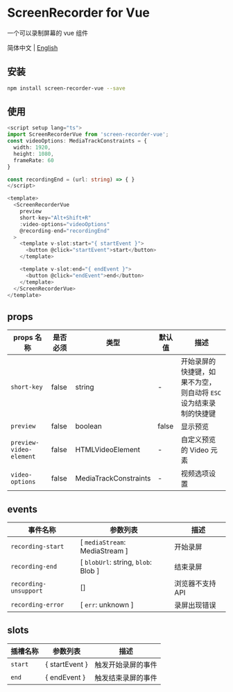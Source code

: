 
# ScreenRecorder for Vue
一个可以录制屏幕的 vue 组件

简体中文 | [English](./README.md)

## 安装

```bash
npm install screen-recorder-vue --save
```

## 使用

```ts
<script setup lang="ts">
import ScreenRecorderVue from 'screen-recorder-vue';
const videoOptions: MediaTrackConstraints = {
  width: 1920,
  height: 1080,
  frameRate: 60
}

const recordingEnd = (url: string) => { }
</script>

<template>
  <ScreenRecorderVue
    preview
    short-key="Alt+Shift+R"
    :video-options="videoOptions"
    @recording-end="recordingEnd"
  >
    <template v-slot:start="{ startEvent }">
      <button @click="startEvent">start</button>
    </template>

    <template v-slot:end="{ endEvent }">
      <button @click="endEvent">end</button>
    </template>
  </ScreenRecorderVue>
</template>

```

## props

| props 名称 | 是否必须 | 类型 | 默认值 | 描述 |
| - | - | - | - | - |
| `short-key` | false | string | - | 开始录屏的快捷键，如果不为空，则自动将 `ESC` 设为结束录制的快捷键 |
| `preview` | false | boolean | false | 显示预览 |
| `preview-video-element`| false | HTMLVideoElement | - | 自定义预览的 Video 元素 |
| `video-options` | false | MediaTrackConstraints | - | 视频选项设置 |

## events

| 事件名称 | 参数列表 | 描述 |
| - | - | - |
| `recording-start` | [ `mediaStream`: MediaStream ] | 开始录屏 |
| `recording-end` | [ `blobUrl`: string, `blob`: Blob ] | 结束录屏 |
| `recording-unsupport` | [] | 浏览器不支持 API |
| `recording-error` | [ `err`: unknown ] | 录屏出现错误 |

## slots

| 插槽名称 | 参数列表 | 描述 |
| - | - | - |
| `start` | { startEvent } | 触发开始录屏的事件 |
| `end` | { endEvent } | 触发结束录屏的事件 |
